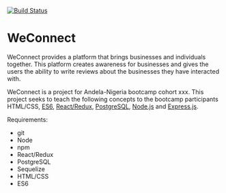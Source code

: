 [![Build Status](https://travis-ci.org/kyngsteev/WeConnect.svg?branch=master)](https://travis-ci.org/kyngsteev/WeConnect)

# WeConnect
WeConnect provides a platform that brings businesses and individuals together. This platform
creates awareness for businesses and gives the users the ability to write reviews about the
businesses they have interacted with.

WeConnect is a project for Andela-Nigeria bootcamp cohort xxx. This project seeks to teach the following concepts to the bootcamp participants HTML/CSS, [ES6], [React/Redux], [PostgreSQL], [Node.js] and [Express.js].

Requirements:
- git
- Node 
- npm
- React/Redux
- PostgreSQL
- Sequelize
- HTML/CSS
- ES6

[React/Redux]: http://facebook.github.io/react/
[ES6]: http://es6-features.org/
[PostgreSQL]: https://www.postgresql.org/
[Node.js]: https://nodejs.org/
[Express.js]: https://expressjs.com/
